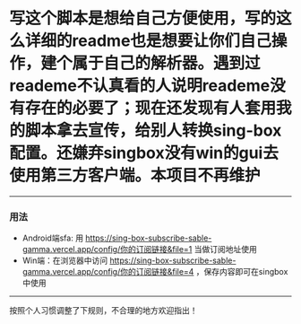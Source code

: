 # 写这个脚本是想给自己方便使用，写的这么详细的readme也是想要让你们自己操作，建个属于自己的解析器。遇到过reademe不认真看的人说明reademe没有存在的必要了；现在还发现有人套用我的脚本拿去宣传，给别人转换sing-box配置。还嫌弃singbox没有win的gui去使用第三方客户端。本项目不再维护
---
### 用法

- Android端sfa: 用 https://sing-box-subscribe-sable-gamma.vercel.app/config/你的订阅链接&file=1 当做订阅地址使用
- Win端：在浏览器中访问 https://sing-box-subscribe-sable-gamma.vercel.app/config/你的订阅链接&file=4 ，保存内容即可在singbox中使用
---

按照个人习惯调整了下规则，不合理的地方欢迎指出！